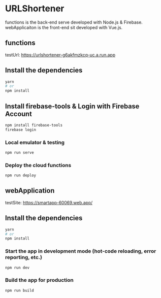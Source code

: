 # URLShortener

functions is the back-end serve developed with Node.js & Firebase.
webApplicaiton is the front-end sit developed with Vue.js.

## functions

testUrl: https://urlshortener-g6akfmzkcq-uc.a.run.app

## Install the dependencies

```bash
yarn
# or
npm install
```

## Install firebase-tools & Login with Firebase Account

```bash
npm install firebase-tools
firebase login
```

### Local emulator & testing

```bash
npm run serve
```

### Deploy the cloud functions

```bash
npm run deploy
```

## webApplication

testSite: https://smartapp-60069.web.app/

## Install the dependencies

```bash
yarn
# or
npm install
```

### Start the app in development mode (hot-code reloading, error reporting, etc.)

```bash
npm run dev
```

### Build the app for production

```bash
npm run build
```
